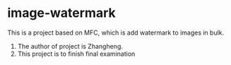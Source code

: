# image-watermark
This is a project based on MFC, which is add watermark to images in bulk.
1. The author of project is Zhangheng.
2. This project is to finish final examination
